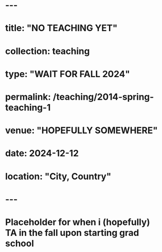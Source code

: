 #
# ---
# title: "NO TEACHING YET"
# collection: teaching
# type: "WAIT FOR FALL 2024"
# permalink: /teaching/2014-spring-teaching-1
# venue: "HOPEFULLY SOMEWHERE"
# date: 2024-12-12
# location: "City, Country"
# ---

# Placeholder for when i (hopefully) TA in the fall upon starting grad school
